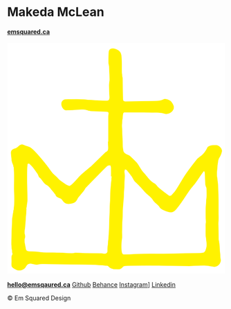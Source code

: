 # Makeda McLean

#### [emsquared.ca](https://emsquared.ca)

![](logo.svg)

**[hello@emsqaured.ca](mailto:hello@emsquared.ca)**
[Github](https://github.com/emnemdesign)
[Behance](https://www.behance.net/makedadesign)
[Instagram](https://www.instagram.com/em_squared_design/)]
[Linkedin](https://www.linkedin.com/in/makeda-mclean-3788945b?trk=nav_responsive_tab_profile_pic)

© Em Squared Design
